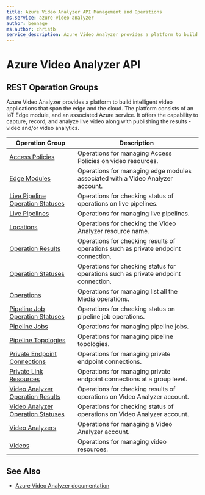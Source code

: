 ```yaml
---
title: Azure Video Analyzer API Management and Operations
ms.service: azure-video-analyzer 
author: bennage
ms.author: christb
service_description: Azure Video Analyzer provides a platform to build intelligent video applications that span the edge and the cloud.
---
```


# Azure Video Analyzer API 

## REST Operation Groups

Azure Video Analyzer provides a platform to build intelligent video applications that span the edge and the cloud. The platform consists of an IoT Edge module, and an associated Azure service. It offers the capability to capture, record, and analyze live video along with publishing the results - video and/or video analytics.

|Operation Group | Description |
|----------------|-------------|
| [Access Policies](/rest/api/videoanalyzer/access-policies) | Operations for managing Access Policies on video resources. |
| [Edge Modules](/rest/api/videoanalyzer/edge-modules) | Operations for managing edge modules associated with a Video Analyzer account. |
| [Live Pipeline Operation Statuses](/rest/api/videoanalyzer/live-pipeline-operation-statuses) | Operations for checking status of operations on live pipelines. |
| [Live Pipelines](/rest/api/videoanalyzer/live-pipelines) | Operations for managing live pipelines. |
| [Locations](/rest/api/videoanalyzer/locations) | Operations for checking the Video Analyzer resource name. |
| [Operation Results](/rest/api/videoanalyzer/operations-results) | Operations for checking results of operations such as private endpoint connection. |
| [Operation Statuses](/rest/api/videoanalyzer/operations-statuses) | Operations for checking status for operations such as private endpoint connection. |
| [Operations](/rest/api/videoanalyzer/operations) | Operations for managing list all the Media operations. |
| [Pipeline Job Operation Statuses](/rest/api/videoanalyzer/pipeline-job-operation-statuses)| Operations for checking status on pipeline job operations.|
| [Pipeline Jobs](/rest/api/videoanalyzer/pipeline-jobs)| Operations for managing pipeline jobs.|
| [Pipeline Topologies](/rest/api/videoanalyzer/pipeline-topologies)| Operations for managing pipeline topologies.| 
| [Private Endpoint Connections](/private-endpoint-connections)| Operations for managing private endpoint connections.|
| [Private Link Resources](/rest/api/videoanalyzer/private-link-resources)| Operations for managing private endpoint connections at a group level.|
| [Video Analyzer Operation Results](/rest/api/videoanalyzer/video-analyzer-operation-results) | Operations for checking results of operations on Video Analyzer account.|
| [Video Analyzer Operation Statuses](/rest/api/videoanalyzer/video-analyzer-operation-statuses) | Operations for checking status of operations on Video Analyzer account.|
| [Video Analyzers](/rest/api/videoanalyzer/video-analyzers) | Operations for managing a Video Analyzer account. |
| [Videos](/rest/api/videoanalyzer/videos) | Operations for managing video resources. |

## See Also

- [Azure Video Analyzer documentation](https://docs.microsoft.com/azure/azure-video-analyzer)

